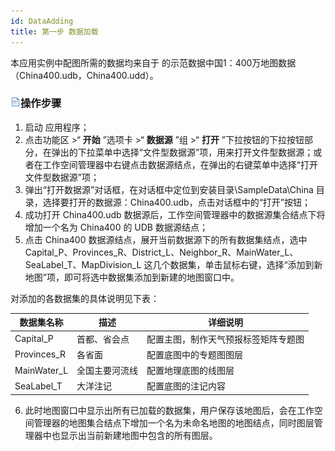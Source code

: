 ```yaml
---
id: DataAdding
title: 第一步 数据加载
---
```

本应用实例中配图所需的数据均来自于  的示范数据中国1：400万地图数据（China400.udb，China400.udd）。

### ![](../../img/read.gif)操作步骤

1. 启动  应用程序；
2. 点击功能区 >“ **开始** ”选项卡 >“ **数据源** ”组 >“ **打开** ”下拉按钮的下拉按钮部分，在弹出的下拉菜单中选择“文件型数据源”项，用来打开文件型数据源；或者在工作空间管理器中右键点击数据源结点，在弹出的右键菜单中选择“打开文件型数据源”项；
3. 弹出“打开数据源”对话框，在对话框中定位到安装目录\SampleData\China 目录，选择要打开的数据源：China400.udb，点击对话框中的“打开”按钮；
4. 成功打开 China400.udb 数据源后，工作空间管理器中的数据源集合结点下将增加一个名为 China400 的 UDB 数据源结点； 
5. 点击 China400 数据源结点，展开当前数据源下的所有数据集结点，选中 Capital_P、Provinces_R、District_L、Neighbor_R、MainWater_L、SeaLabel_T、MapDivision_L 这几个数据集，单击鼠标右键，选择“添加到新地图”项，即可将选中数据集添加到新建的地图窗口中。 

对添加的各数据集的具体说明见下表：

数据集名称 | 描述 | 详细说明  
---|---|---  
Capital_P | 首都、省会点 | 配置主图，制作天气预报标签矩阵专题图  
Provinces_R | 各省面 | 配置底图中的专题图图层 | District_L | 国界、省界、海岸线 | 配置地理底图的线图层  
MainWater_L | 全国主要河流线 | 配置地理底图的线图层 | Neighbor_R | 邻国面域 |配置底图，显示主体地图的地位及其与邻区的关系  
SeaLabel_T | 大洋注记 | 配置底图的注记内容 | MapDivision_L | 经纬网 | 配置地理底图的格网图层  
6. 此时地图窗口中显示出所有已加载的数据集，用户保存该地图后，会在工作空间管理器的地图集合结点下增加一个名为未命名地图的地图结点，同时图层管理器中也显示出当前新建地图中包含的所有图层。

